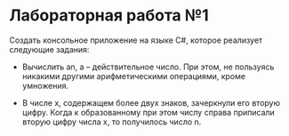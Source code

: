 # Лабораторная работа №1 

Создать консольное приложение на языке C#, которое реализует
следующие задания:

+ Вычислить an, а – действительное число. При этом, не пользуясь
никакими другими арифметическими операциями, кроме умножения.

+ В числе х, содержащем более двух знаков, зачеркнули его вторую
цифру. Когда к образованному при этом числу справа приписали
вторую цифру числа х, то получилось число n. 
